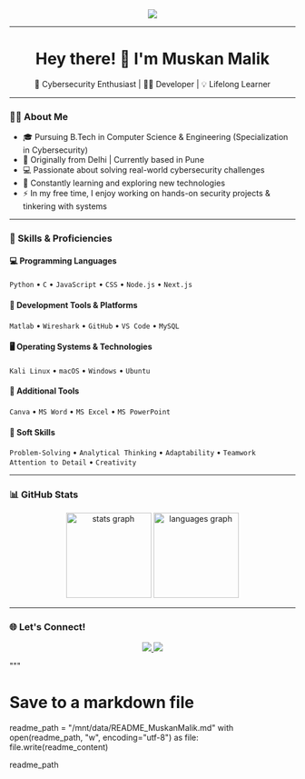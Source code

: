 <div align="center">
  <img src="https://visitor-badge.laobi.icu/badge?page_id=muskan9130.muskan9130&" />
</div>

---

<h1 align="center">Hey there! 👋 I'm Muskan Malik</h1>

<p align="center">🔐 Cybersecurity Enthusiast | 👩‍💻 Developer | 💡 Lifelong Learner</p>

---

### 👩‍💻 About Me

- 🎓 Pursuing B.Tech in Computer Science & Engineering (Specialization in Cybersecurity)
- 🌆 Originally from Delhi | Currently based in Pune
- 💻 Passionate about solving real-world cybersecurity challenges
- 🧠 Constantly learning and exploring new technologies
- ⚡ In my free time, I enjoy working on hands-on security projects & tinkering with systems

---

### 🧠 Skills & Proficiencies

#### 💻 Programming Languages  
`Python` • `C` • `JavaScript` • `CSS` • `Node.js` • `Next.js`

#### 🧰 Development Tools & Platforms  
`Matlab` • `Wireshark` • `GitHub` • `VS Code` • `MySQL`

#### 🖥 Operating Systems & Technologies  
`Kali Linux` • `macOS` • `Windows` • `Ubuntu`

#### 🎨 Additional Tools  
`Canva` • `MS Word` • `MS Excel` • `MS PowerPoint`

#### 🧩 Soft Skills  
`Problem-Solving` • `Analytical Thinking` • `Adaptability` • `Teamwork`  
`Attention to Detail` • `Creativity`

---

### 📊 GitHub Stats

<div align="center">
  <img src="https://github-readme-stats.vercel.app/api?username=muskan9130&hide_title=false&hide_rank=false&show_icons=true&include_all_commits=true&count_private=true&disable_animations=false&theme=dracula&locale=en&hide_border=false&order=1" height="150" alt="stats graph"  />
  <img src="https://github-readme-stats.vercel.app/api/top-langs?username=muskan9130&locale=en&hide_title=false&layout=compact&card_width=320&langs_count=5&theme=dracula&hide_border=false&order=2" height="150" alt="languages graph"  />
</div>

---

### 🌐 Let's Connect!

<p align="center">
  <a href="https://www.linkedin.com/in/muskan-malik/" target="_blank">
    <img src="https://img.shields.io/badge/-LinkedIn-blue?style=flat-square&logo=linkedin" />
  </a>
  <a href="mailto:muskan.malik9130@gmail.com">
    <img src="https://img.shields.io/badge/-Email-c14438?style=flat-square&logo=Gmail&logoColor=white" />
  </a>
</p>
"""

# Save to a markdown file
readme_path = "/mnt/data/README_MuskanMalik.md"
with open(readme_path, "w", encoding="utf-8") as file:
    file.write(readme_content)

readme_path

